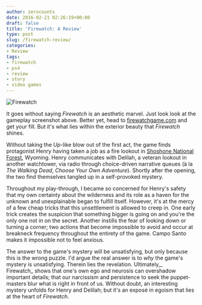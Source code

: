 ```yaml
---
author: zerocounts
date: 2016-02-21 02:26:19+00:00
draft: false
title: 'Firewatch: A Review'
type: post
slug: /firewatch-review/
categories:
- Review
tags:
- firewatch
- ps4
- review
- story
- video games
---
```


![Firewatch](/firewatch.png)

It goes without saying _Firewatch_ is an aesthetic marvel. Just look look at the gameplay screenshot above. Better yet, head to [firewatchgame.com](http://www.firewatchgame.com/media/) and get your fill. But it's what lies within the exterior beauty that _Firewatch_ shines.

Without taking the _Up_-like blow out of the first act, the game finds protagonist Henry having taken a job as a fire lookout in [Shoshone National Forest](http://www.fs.usda.gov/shoshone), Wyoming. Henry communicates with Delilah, a veteran lookout in another watchtower, via radio through choice-driven narrative queues (à la _The Walking Dead_, _Choose Your Own Adventure_). Shortly after the opening, the two find themselves tangled up in a self-provoked mystery.

Throughout my play-through, I became so concerned for Henry's safety that my own certainty about the wilderness and its role as a haven for the unknown and unexplainable began to fulfill itself. However, it's at the mercy of a few cheap tricks that this unsettlement is allowed to creep in. One early trick creates the suspicion that something bigger is going on and you're the only one not in on the secret. Another instills the fear of looking down or turning a corner; two actions that become impossible to avoid and occur at breakneck frequency throughout the entirety of the game. Campo Santo makes it impossible not to feel anxious.

The answer to the game's mystery will be unsatisfying, but only because this is the wrong puzzle. I'd argue the real answer is to _why_ the game's mystery is unsatisfying. Therein lies the revelation. Ultimately,_ Firewatch_ shows that one's own ego and neurosis can overshadow important details; that our narcissism and persistence to seek the puppet-masters blur what is right in front of us. Without doubt, an interesting mystery unfolds for Henry and Delilah; but it's an exposé in egoism that lies at the heart of _Firewatch_.
